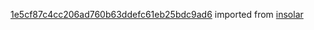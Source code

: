 [1e5cf87c4cc206ad760b63ddefc61eb25bdc9ad6](https://github.com/insolar/insolar/commit/1e5cf87c4cc206ad760b63ddefc61eb25bdc9ad6) imported from [insolar](https://github.com/insolar/insolar)
